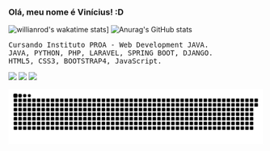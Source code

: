 
### Olá, meu nome é Vinícius! :D
![willianrod's wakatime stats](https://github-readme-stats.vercel.app/api/wakatime?username=ViAugusto)]
![Anurag's GitHub stats](https://github-readme-stats.vercel.app/api/?username=ViAugusto&show_icons=true&title_color=fff&icon_color=79ff97&text_color=9f9f9f&bg_color=151515)

<pre class="tab">
Cursando Instituto PROA - Web Development JAVA.
JAVA, PYTHON, PHP, LARAVEL, SPRING BOOT, DJANGO.
HTML5, CSS3, BOOTSTRAP4, JavaScript.
</pre>
<div> 
  <a href="https://www.instagram.com/viniaugusto07/" target="_blank"><img src="https://img.shields.io/badge/-Instagram-%23E4405F?style=for-the-badge&logo=instagram&logoColor=white" target="_blank"></a>
  <a href = "mailto: vinicius.augusto0704@gmail.com"><img src="https://img.shields.io/badge/-Gmail-%23333?style=for-the-badge&logo=gmail&logoColor=white" target="_blank"></a>
  <a href="https://www.linkedin.com/in/viníciusaugusto" target="_blank"><img src="https://img.shields.io/badge/-LinkedIn-%230077B5?style=for-the-badge&logo=linkedin&logoColor=white" target="_blank"></a> 
 
 ![Snake animation](https://github.com/ViAugusto/ViAugusto/blob/output/github-contribution-grid-snake.svg)
 
</div>
